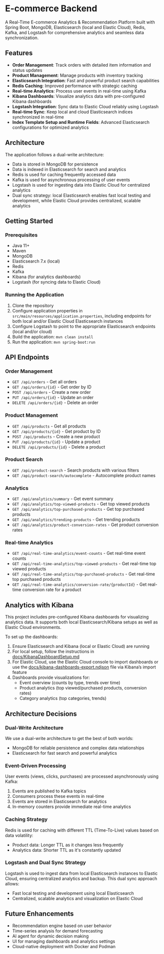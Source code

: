 # E-commerce Backend

A Real-Time E-commerce Analytics & Recommendation Platform built with Spring Boot, MongoDB, Elasticsearch (local and Elastic Cloud), Redis, Kafka, and Logstash for comprehensive analytics and seamless data synchronization.

## Features

- **Order Management**: Track orders with detailed item information and status updates
- **Product Management**: Manage products with inventory tracking
- **Elasticsearch Integration**: Fast and powerful product search capabilities
- **Redis Caching**: Improved performance with strategic caching
- **Real-time Analytics**: Process user events in real-time using Kafka
- **Kibana Dashboards**: Visualize analytics data with pre-configured Kibana dashboards
- **Logstash Integration**: Sync data to Elastic Cloud reliably using Logstash
- **Real-time Sync**: Keep local and cloud Elasticsearch indices synchronized in real-time
- **Index Template Setup and Runtime Fields**: Advanced Elasticsearch configurations for optimized analytics

## Architecture

The application follows a dual-write architecture:
- Data is stored in MongoDB for persistence
- Data is indexed in Elasticsearch for search and analytics
- Redis is used for caching frequently accessed data
- Kafka is used for asynchronous processing of user events
- Logstash is used for ingesting data into Elastic Cloud for centralized analytics
- Dual sync strategy: local Elasticsearch enables fast local testing and development, while Elastic Cloud provides centralized, scalable analytics

## Getting Started

### Prerequisites

- Java 11+
- Maven
- MongoDB
- Elasticsearch 7.x (local)
- Redis
- Kafka
- Kibana (for analytics dashboards)
- Logstash (for syncing data to Elastic Cloud)

### Running the Application

1. Clone the repository  
2. Configure application properties in `src/main/resources/application.properties`, including endpoints for both local and/or Elastic Cloud Elasticsearch instances  
3. Configure Logstash to point to the appropriate Elasticsearch endpoints (local and/or cloud)  
4. Build the application: `mvn clean install`  
5. Run the application: `mvn spring-boot:run`

## API Endpoints

### Order Management

- `GET /api/orders` - Get all orders
- `GET /api/orders/{id}` - Get order by ID
- `POST /api/orders` - Create a new order
- `PUT /api/orders/{id}` - Update an order
- `DELETE /api/orders/{id}` - Delete an order

### Product Management

- `GET /api/products` - Get all products
- `GET /api/products/{id}` - Get product by ID
- `POST /api/products` - Create a new product
- `PUT /api/products/{id}` - Update a product
- `DELETE /api/products/{id}` - Delete a product

### Product Search

- `GET /api/product-search` - Search products with various filters
- `GET /api/product-search/autocomplete` - Autocomplete product names

### Analytics

- `GET /api/analytics/summary` - Get event summary
- `GET /api/analytics/top-viewed-products` - Get top viewed products
- `GET /api/analytics/top-purchased-products` - Get top purchased products
- `GET /api/analytics/trending-products` - Get trending products
- `GET /api/analytics/product-conversion-rates` - Get product conversion rates

### Real-time Analytics

- `GET /api/real-time-analytics/event-counts` - Get real-time event counts
- `GET /api/real-time-analytics/top-viewed-products` - Get real-time top viewed products
- `GET /api/real-time-analytics/top-purchased-products` - Get real-time top purchased products
- `GET /api/real-time-analytics/conversion-rate/{productId}` - Get real-time conversion rate for a product

## Analytics with Kibana

This project includes pre-configured Kibana dashboards for visualizing analytics data. It supports both local Elasticsearch/Kibana setups as well as Elastic Cloud environments.

To set up the dashboards:

1. Ensure Elasticsearch and Kibana (local or Elastic Cloud) are running  
2. For local setup, follow the instructions in [docs/KibanaDashboardSetup.md](docs/KibanaDashboardSetup.md)  
3. For Elastic Cloud, use the Elastic Cloud console to import dashboards or use the [docs/kibana-dashboards-export.ndjson](docs/kibana-dashboards-export.ndjson) file via Kibana’s import feature  
4. Dashboards provide visualizations for:  
   - Event overview (counts by type, trends over time)  
   - Product analytics (top viewed/purchased products, conversion rates)  
   - Category analytics (top categories, trends)  

## Architecture Decisions

### Dual-Write Architecture

We use a dual-write architecture to get the best of both worlds:
- MongoDB for reliable persistence and complex data relationships
- Elasticsearch for fast search and powerful analytics

### Event-Driven Processing

User events (views, clicks, purchases) are processed asynchronously using Kafka:
1. Events are published to Kafka topics
2. Consumers process these events in real-time
3. Events are stored in Elasticsearch for analytics
4. In-memory counters provide immediate real-time analytics

### Caching Strategy

Redis is used for caching with different TTL (Time-To-Live) values based on data volatility:
- Product data: Longer TTL as it changes less frequently
- Analytics data: Shorter TTL as it's constantly updated

### Logstash and Dual Sync Strategy

Logstash is used to ingest data from local Elasticsearch instances to Elastic Cloud, ensuring centralized analytics and backup. This dual sync approach allows:
- Fast local testing and development using local Elasticsearch
- Centralized, scalable analytics and visualization on Elastic Cloud

## Future Enhancements

- Recommendation engine based on user behavior
- Time-series analysis for demand forecasting
- AI agent for dynamic decision making
- UI for managing dashboards and analytics settings
- Cloud-native deployment with Docker and Podman